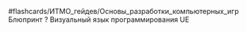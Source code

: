 #flashcards/ИТМО_гейдев/Основы_разработки_компьютерных_игр 
Блюпринт
?
Визуальный язык программирования UE